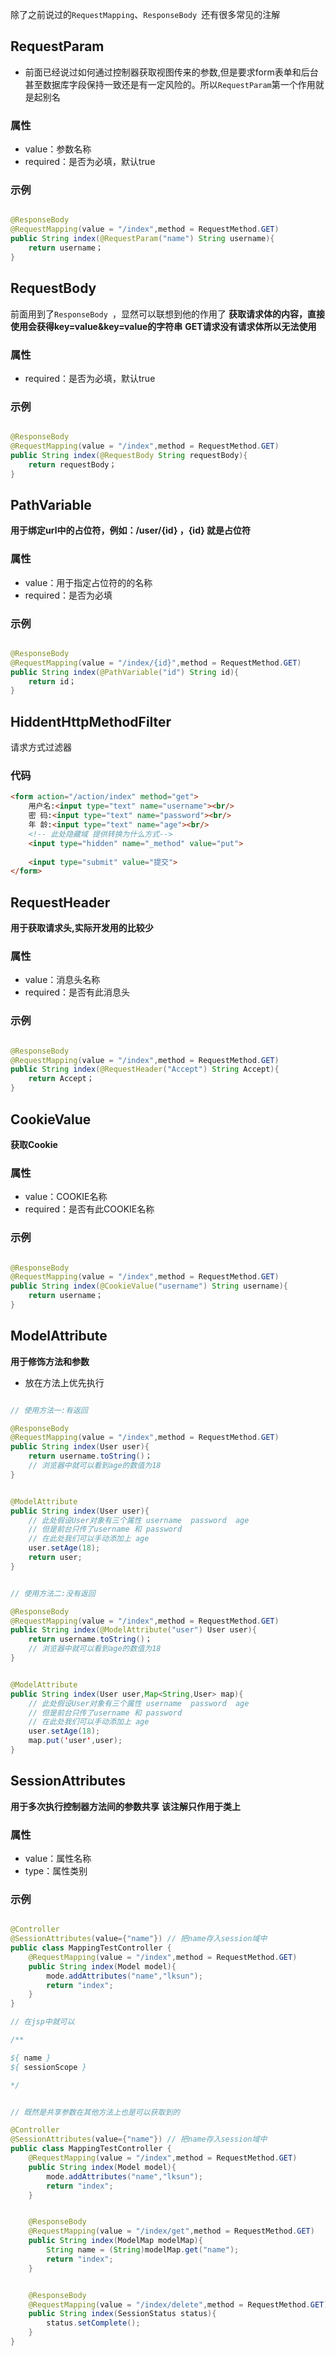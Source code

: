 除了之前说过的`RequestMapping`、`ResponseBody `还有很多常见的注解

##  RequestParam
-	前面已经说过如何通过控制器获取视图传来的参数,但是要求form表单和后台甚至数据库字段保持一致还是有一定风险的。所以`RequestParam`第一个作用就是起别名
### 属性
-	value：参数名称
-	required：是否为必填，默认true

### 示例
```java

@ResponseBody
@RequestMapping(value = "/index",method = RequestMethod.GET)
public String index(@RequestParam("name") String username){
	return username；
}
```


## RequestBody
前面用到了`ResponseBody `，显然可以联想到他的作用了
**获取请求体的内容，直接使用会获得key=value&key=value的字符串**
**GET请求没有请求体所以无法使用**
### 属性
-	required：是否为必填，默认true
### 示例
```java

@ResponseBody
@RequestMapping(value = "/index",method = RequestMethod.GET)
public String index(@RequestBody String requestBody){
	return requestBody；
}
```


## PathVariable
**用于绑定url中的占位符，例如：/user/{id} ，{id} 就是占位符**
### 属性
-	value：用于指定占位符的的名称
-	required：是否为必填

### 示例
```java

@ResponseBody
@RequestMapping(value = "/index/{id}",method = RequestMethod.GET)
public String index(@PathVariable("id") String id){
	return id；
}
```

## HiddentHttpMethodFilter
请求方式过滤器

### 代码
```html
<form action="/action/index" method="get">
	用户名:<input type="text" name="username"><br/>
	密 码:<input type="text" name="password"><br/>
	年 龄:<input type="text" name="age"><br/>
	<!-- 此处隐藏域 提供转换为什么方式-->
	<input type="hidden" name="_method" value="put">
	
	<input type="submit" value="提交">
</form>
```


## RequestHeader

**用于获取请求头,实际开发用的比较少**

### 属性
-	value：消息头名称
-	required：是否有此消息头

### 示例
```java

@ResponseBody
@RequestMapping(value = "/index",method = RequestMethod.GET)
public String index(@RequestHeader("Accept") String Accept){
	return Accept；
}
```


## CookieValue
**获取Cookie**


### 属性
-	value：COOKIE名称
-	required：是否有此COOKIE名称

### 示例
```java

@ResponseBody
@RequestMapping(value = "/index",method = RequestMethod.GET)
public String index(@CookieValue("username") String username){
	return username；
}
```

## ModelAttribute
**用于修饰方法和参数**
-	放在方法上优先执行

```java

// 使用方法一:有返回

@ResponseBody
@RequestMapping(value = "/index",method = RequestMethod.GET)
public String index(User user){
	return username.toString()；
	// 浏览器中就可以看到age的数值为18
}


@ModelAttribute
public String index(User user){
	// 此处假设User对象有三个属性 username  password  age
	// 但是前台只传了username 和 password 
	// 在此处我们可以手动添加上 age
	user.setAge(18);
	return user;
}


// 使用方法二:没有返回

@ResponseBody
@RequestMapping(value = "/index",method = RequestMethod.GET)
public String index(@ModelAttribute("user") User user){
	return username.toString()；
	// 浏览器中就可以看到age的数值为18
}


@ModelAttribute
public String index(User user,Map<String,User> map){
	// 此处假设User对象有三个属性 username  password  age
	// 但是前台只传了username 和 password 
	// 在此处我们可以手动添加上 age
	user.setAge(18);
	map.put('user',user);
}

```


## SessionAttributes
**用于多次执行控制器方法间的参数共享**
**该注解只作用于类上**


### 属性
-	value：属性名称
-	type：属性类别

### 示例

```java

@Controller
@SessionAttributes(value={"name"}) // 把name存入session域中
public class MappingTestController {
	@RequestMapping(value = "/index",method = RequestMethod.GET)
	public String index(Model model){
		mode.addAttributes("name","lksun");
		return "index";
	}
}

// 在jsp中就可以

/**

${ name }
${ sessionScope }

*/


// 既然是共享参数在其他方法上也是可以获取到的

@Controller
@SessionAttributes(value={"name"}) // 把name存入session域中
public class MappingTestController {
	@RequestMapping(value = "/index",method = RequestMethod.GET)
	public String index(Model model){
		mode.addAttributes("name","lksun");
		return "index";
	}


	@ResponseBody
	@RequestMapping(value = "/index/get",method = RequestMethod.GET)
	public String index(ModelMap modelMap){
		String name = (String)modelMap.get("name");
		return "index";
	}


	@ResponseBody
	@RequestMapping(value = "/index/delete",method = RequestMethod.GET)
	public String index(SessionStatus status){
		status.setComplete();
	}
}


```